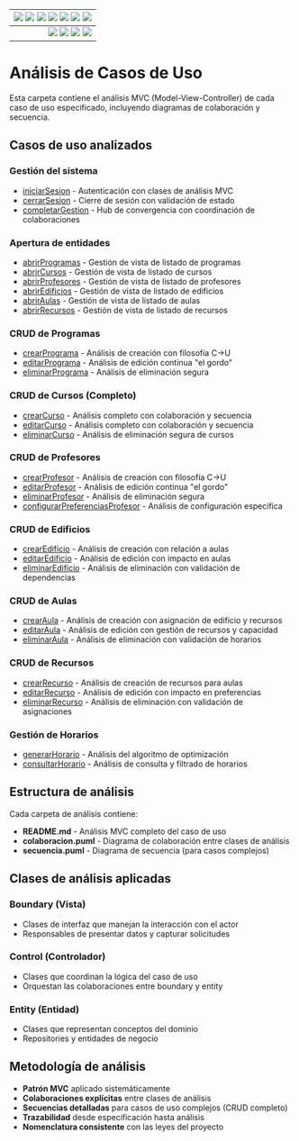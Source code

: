 <div align=right>
 
|[![](https://img.shields.io/badge/-Inicio-FFF?style=flat&logo=Emlakjet&logoColor=black)](../../../README.md) [![](https://img.shields.io/badge/-RUP-FFF?style=flat&logo=Elsevier&logoColor=black)](../../README.md) [![](https://img.shields.io/badge/-Modelo_del_dominio-FFF?style=flat&logo=freedesktop.org&logoColor=black)](../../00-casos-uso/00-modelo-del-dominio/modelo-dominio.md) [![](https://img.shields.io/badge/-Actores_&_Casos_de_Uso-FFF?style=flat&logo=crewunited&logoColor=black)](../../00-casos-uso/01-actores-casos-uso/actores-casos-uso.md) [![](https://img.shields.io/badge/-Diagrama_de_contexto-FFF?style=flat&logo=diagramsdotnet&logoColor=black)](../../00-casos-uso/01-actores-casos-uso/diagrama-contexto-administrador.md) [![](https://img.shields.io/badge/-Detalle_&_Prototipo-FFF?style=flat&logo=typeorm&logoColor=black)](../../00-casos-uso/02-detalle/README.md) [![](https://img.shields.io/badge/-Análisis-FFF?style=flat&logo=multisim&logoColor=black)](README.md)
|-:
|[![](https://img.shields.io/badge/-Estado-FFF?style=flat&logo=greensock&logoColor=black)](../../README.md) [![](https://img.shields.io/badge/-Propuesta_de_dashboard-FFF?style=flat&logo=composer&logoColor=black)](https://raw.githubusercontent.com/mmasias/pySigHor/main/images/RUP/99-seguimiento/diagrama-contexto-administrador.svg) [![](https://img.shields.io/badge/-Reflexiones-FFF?style=flat&logo=hootsuite&logoColor=black)](../../../extraDocs/README.md) [![](https://img.shields.io/badge/-Log_de_conversación-FFF?style=flat&logo=gnometerminal&logoColor=black)](../../../conversation-log.md)

</div>

# Análisis de Casos de Uso

Esta carpeta contiene el análisis MVC (Model-View-Controller) de cada caso de uso especificado, incluyendo diagramas de colaboración y secuencia.

## Casos de uso analizados

### Gestión del sistema
- [iniciarSesion](iniciarSesion/) - Autenticación con clases de análisis MVC
- [cerrarSesion](cerrarSesion/) - Cierre de sesión con validación de estado
- [completarGestion](completarGestion/) - Hub de convergencia con coordinación de colaboraciones

### Apertura de entidades
- [abrirProgramas](abrirProgramas/) - Gestión de vista de listado de programas
- [abrirCursos](abrirCursos/) - Gestión de vista de listado de cursos
- [abrirProfesores](abrirProfesores/) - Gestión de vista de listado de profesores
- [abrirEdificios](abrirEdificios/) - Gestión de vista de listado de edificios
- [abrirAulas](abrirAulas/) - Gestión de vista de listado de aulas
- [abrirRecursos](abrirRecursos/) - Gestión de vista de listado de recursos

### CRUD de Programas
- [crearPrograma](crearPrograma/) - Análisis de creación con filosofía C→U
- [editarPrograma](editarPrograma/) - Análisis de edición continua "el gordo"
- [eliminarPrograma](eliminarPrograma/) - Análisis de eliminación segura

### CRUD de Cursos (Completo)
- [crearCurso](crearCurso/) - Análisis completo con colaboración y secuencia
- [editarCurso](editarCurso/) - Análisis completo con colaboración y secuencia
- [eliminarCurso](eliminarCurso/) - Análisis de eliminación segura de cursos

### CRUD de Profesores
- [crearProfesor](crearProfesor/) - Análisis de creación con filosofía C→U
- [editarProfesor](editarProfesor/) - Análisis de edición continua "el gordo"
- [eliminarProfesor](eliminarProfesor/) - Análisis de eliminación segura
- [configurarPreferenciasProfesor](configurarPreferenciasProfesor/) - Análisis de configuración específica

### CRUD de Edificios
- [crearEdificio](crearEdificio/) - Análisis de creación con relación a aulas
- [editarEdificio](editarEdificio/) - Análisis de edición con impacto en aulas
- [eliminarEdificio](eliminarEdificio/) - Análisis de eliminación con validación de dependencias

### CRUD de Aulas
- [crearAula](crearAula/) - Análisis de creación con asignación de edificio y recursos
- [editarAula](editarAula/) - Análisis de edición con gestión de recursos y capacidad
- [eliminarAula](eliminarAula/) - Análisis de eliminación con validación de horarios

### CRUD de Recursos
- [crearRecurso](crearRecurso/) - Análisis de creación de recursos para aulas
- [editarRecurso](editarRecurso/) - Análisis de edición con impacto en preferencias
- [eliminarRecurso](eliminarRecurso/) - Análisis de eliminación con validación de asignaciones

### Gestión de Horarios
- [generarHorario](generarHorario/) - Análisis del algoritmo de optimización
- [consultarHorario](consultarHorario/) - Análisis de consulta y filtrado de horarios

## Estructura de análisis

Cada carpeta de análisis contiene:

- **README.md** - Análisis MVC completo del caso de uso
- **colaboracion.puml** - Diagrama de colaboración entre clases de análisis
- **secuencia.puml** - Diagrama de secuencia (para casos complejos)

## Clases de análisis aplicadas

### Boundary (Vista)
- Clases de interfaz que manejan la interacción con el actor
- Responsables de presentar datos y capturar solicitudes

### Control (Controlador)
- Clases que coordinan la lógica del caso de uso
- Orquestan las colaboraciones entre boundary y entity

### Entity (Entidad)
- Clases que representan conceptos del dominio
- Repositories y entidades de negocio

## Metodología de análisis

- **Patrón MVC** aplicado sistemáticamente
- **Colaboraciones explícitas** entre clases de análisis
- **Secuencias detalladas** para casos de uso complejos (CRUD completo)
- **Trazabilidad** desde especificación hasta análisis
- **Nomenclatura consistente** con las leyes del proyecto